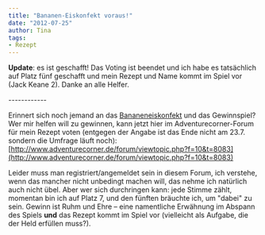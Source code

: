```yaml
---
title: "Bananen-Eiskonfekt voraus!"
date: "2012-07-25" 
author: Tina
tags:
- Rezept
---
```


**Update**: es ist geschafft! Das Voting ist beendet und ich habe es tatsächlich auf Platz fünf geschafft und mein Rezept und Name kommt im Spiel vor (Jack Keane 2). Danke an alle Helfer.

\------------

Erinnert sich noch jemand an das [Bananeneiskonfekt](http://apfeleimer.wordpress.com/2012/07/11/bananen-eiskonfekt-ohne-eis/) und das Gewinnspiel? Wer mir helfen will zu gewinnen, kann jetzt hier im Adventurecorner-Forum für mein Rezept voten (entgegen der Angabe ist das Ende nicht am 23.7. sondern die Umfrage läuft noch): [http://www.adventurecorner.de/forum/viewtopic.php?f=10&t=8083](http://www.adventurecorner.de/forum/viewtopic.php?f=10&t=8083)

Leider muss man registriert/angemeldet sein in diesem Forum, ich verstehe, wenn das mancher nicht unbedingt machen will, das nehme ich natürlich auch nicht übel. Aber wer sich durchringen kann: jede Stimme zählt, momentan bin ich auf Platz 7, und den fünften bräuchte ich, um "dabei" zu sein. Gewinn ist Ruhm und Ehre – eine namentliche Erwähnung im Abspann des Spiels **und** das Rezept kommt im Spiel vor (vielleicht als Aufgabe, die der Held erfüllen muss?).
